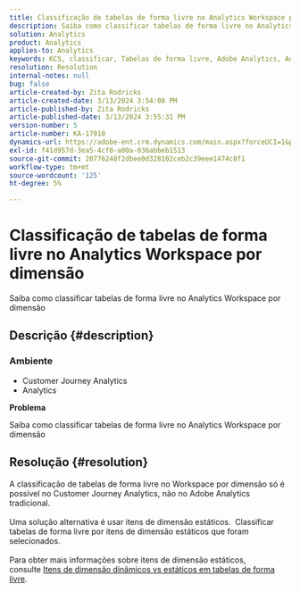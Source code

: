 ```yaml
---
title: Classificação de tabelas de forma livre no Analytics Workspace por dimensão
description: Saiba como classificar tabelas de forma livre no Analytics Workspace por dimensão
solution: Analytics
product: Analytics
applies-to: Analytics
keywords: KCS, classificar, Tabelas de forma livre, Adobe Analytics, Adobe Analytics Workspace, dimensão, Como
resolution: Resolution
internal-notes: null
bug: false
article-created-by: Zita Rodricks
article-created-date: 3/13/2024 3:54:08 PM
article-published-by: Zita Rodricks
article-published-date: 3/13/2024 3:55:31 PM
version-number: 5
article-number: KA-17910
dynamics-url: https://adobe-ent.crm.dynamics.com/main.aspx?forceUCI=1&pagetype=entityrecord&etn=knowledgearticle&id=3bd143e9-51e1-ee11-904d-6045bd0065b6
exl-id: f41d957d-3ea5-4cf0-a00a-036abbeb1513
source-git-commit: 20776248f2dbee0d328102ceb2c39eee1474c8f1
workflow-type: tm+mt
source-wordcount: '125'
ht-degree: 5%

---
```


# Classificação de tabelas de forma livre no Analytics Workspace por dimensão


Saiba como classificar tabelas de forma livre no Analytics Workspace por dimensão

## Descrição {#description}


### <b>Ambiente</b>

- Customer Journey Analytics
- Analytics




<b>Problema</b>

Saiba como classificar tabelas de forma livre no Analytics Workspace por dimensão


## Resolução {#resolution}

A classificação de tabelas de forma livre no Workspace por dimensão só é possível no Customer Journey Analytics, não no Adobe Analytics tradicional.<br> <br>Uma solução alternativa é usar itens de dimensão estáticos.  Classificar tabelas de forma livre por itens de dimensão estáticos que foram selecionados.<br> <br>Para obter mais informações sobre itens de dimensão estáticos, consulte [Itens de dimensão dinâmicos vs estáticos em tabelas de forma livre](https://experienceleague.adobe.com/docs/analytics/analyze/analysis-workspace/visualizations/freeform-table/column-row-settings/manual-vs-dynamic-rows.html?lang=en).
